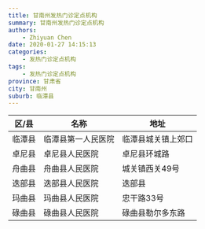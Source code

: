 ```yaml
---
title: 甘南州发热门诊定点机构
summary: 甘南州发热门诊定点机构
authors: 
    - Zhiyuan Chen
date: 2020-01-27 14:15:13
categories: 
    - 发热门诊定点机构
tags: 
    - 发热门诊定点机构
province: 甘肃省
city: 甘南州
suburb: 临潭县
---
```


|  区/县  |  名称  |  地址  |
|------|-------|------|
|  临潭县  |  临潭县第一人民医院  |  临潭县城关镇上郊口  
|  卓尼县  |  卓尼县人民医院  |  卓尼县环城路  
|  舟曲县  |  舟曲县人民医院  |  城关镇西关49号  
|  迭部县  |  迭部县人民医院  |  迭部县  
|  玛曲县  |  玛曲县人民医院  |  忠干路33号  
|  碌曲县  |  碌曲县人民医院  |  碌曲县勒尔多东路  

